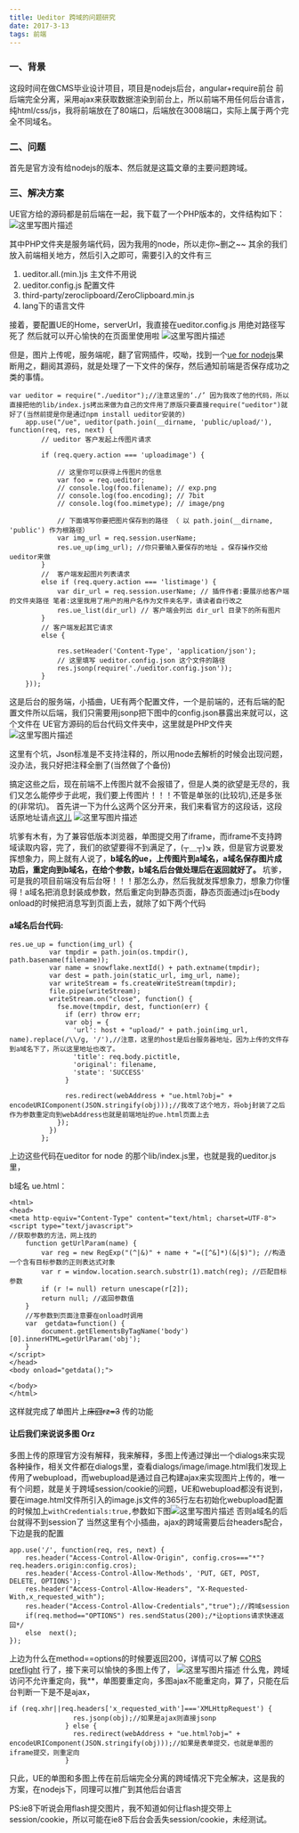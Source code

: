 ```yaml
---
title: Ueditor 跨域的问题研究
date: 2017-3-13
tags: 前端
---
```

### 一、背景
这段时间在做CMS毕业设计项目，项目是nodejs后台，angular+require前台
前后端完全分离，采用ajax来获取数据渲染到前台上，所以前端不用任何后台语言，纯html/css/js，我将前端放在了80端口，后端放在3008端口，实际上属于两个完全不同域名。
<!--more-->
### 二、问题
首先是官方没有给nodejs的版本、然后就是这篇文章的主要问题跨域。

### 三、解决方案
UE官方给的源码都是前后端在一起，我下载了一个PHP版本的，文件结构如下：
![这里写图片描述](http://img.blog.csdn.net/20170323132937542?watermark/2/text/aHR0cDovL2Jsb2cuY3Nkbi5uZXQvRG9kZDkxOTk=/font/5a6L5L2T/fontsize/400/fill/I0JBQkFCMA==/dissolve/70/gravity/SouthEast)

其中PHP文件夹是服务端代码，因为我用的node，所以走你~删之~~
其余的我们放入前端相关地方，然后引入之即可，需要引入的文件有三

 1. ueditor.all.(min.)js  主文件不用说
 2. ueditor.config.js  配置文件
 3. third-party/zeroclipboard/ZeroClipboard.min.js
 4. lang下的语言文件

接着，要配置UE的Home，serverUrl，我直接在ueditor.config.js 用绝对路径写死了 然后就可以开心愉快的在页面里使用啦
![这里写图片描述](http://img.blog.csdn.net/20170323133559398?watermark/2/text/aHR0cDovL2Jsb2cuY3Nkbi5uZXQvRG9kZDkxOTk=/font/5a6L5L2T/fontsize/400/fill/I0JBQkFCMA==/dissolve/70/gravity/SouthEast)

但是，图片上传呢，服务端呢，翻了官网插件，哎呦，找到一个[ue for nodejs](https://github.com/netpi/ueditor)果断用之，翻阅其源码，就是处理了一下文件的保存，然后通知前端是否保存成功之类的事情。

```
var ueditor = require("./ueditor");//注意这里的‘./’ 因为我改了他的代码，所以直接把他的lib/index.js拷出来做为自己的文件用了原版只要直接require("ueditor")就好了(当然前提是你是通过npm install ueditor安装的)
	app.use("/ue", ueditor(path.join(__dirname, 'public/upload/'), function(req, res, next) {
		// ueditor 客户发起上传图片请求

		if (req.query.action === 'uploadimage') {

			// 这里你可以获得上传图片的信息
			var foo = req.ueditor;
			// console.log(foo.filename); // exp.png
			// console.log(foo.encoding); // 7bit
			// console.log(foo.mimetype); // image/png

			// 下面填写你要把图片保存到的路径 （ 以 path.join(__dirname, 'public') 作为根路径）
			var img_url = req.session.userName;
			res.ue_up(img_url); //你只要输入要保存的地址 。保存操作交给ueditor来做
		}
		//  客户端发起图片列表请求
		else if (req.query.action === 'listimage') {
			var dir_url = req.session.userName; // 插件作者:要展示给客户端的文件夹路径 笔者:这里我用了用户的用户名作为文件夹名字，请读者自行改之
			res.ue_list(dir_url) // 客户端会列出 dir_url 目录下的所有图片
		}
		// 客户端发起其它请求
		else {

			res.setHeader('Content-Type', 'application/json');
			// 这里填写 ueditor.config.json 这个文件的路径
			res.jsonp(require('./ueditor.config.json'));
		}
	}));
```
这是后台的服务端，小插曲，UE有两个配置文件，一个是前端的，还有后端的配置文件所以后端，我们只需要用jsonp把下图中的config.json暴露出来就可以，这个文件在 UE官方源码的后台代码文件夹中，这里就是PHP文件夹
![这里写图片描述](http://img.blog.csdn.net/20170323135326991?watermark/2/text/aHR0cDovL2Jsb2cuY3Nkbi5uZXQvRG9kZDkxOTk=/font/5a6L5L2T/fontsize/400/fill/I0JBQkFCMA==/dissolve/70/gravity/SouthEast)

这里有个坑，Json标准是不支持注释的，所以用node去解析的时候会出现问题，没办法，我只好把注释全删了(当然做了个备份)

搞定这些之后，现在前端不上传图片就不会报错了，但是人类的欲望是无尽的，我们又怎么能停步于此呢，我们要上传图片！！！不管是单张的(比较坑),还是多张的(非常坑)。
首先讲一下为什么这两个区分开来，我们来看官方的这段话，这段话原地址请点[这儿](http://fex.baidu.com/ueditor/#dev-crossdomain)
![这里写图片描述](http://img.blog.csdn.net/20170323140109746?watermark/2/text/aHR0cDovL2Jsb2cuY3Nkbi5uZXQvRG9kZDkxOTk=/font/5a6L5L2T/fontsize/400/fill/I0JBQkFCMA==/dissolve/70/gravity/SouthEast)

坑爹有木有，为了兼容低版本浏览器，单图提交用了iframe，而iframe不支持跨域读取内容，完了，我们的欲望要得不到满足了，(┬＿┬)↘ 跌，但是官方说要发挥想象力，网上就有人说了，**b域名的ue，上传图片到a域名，a域名保存图片成功后，重定向到b域名，在给个参数，b域名后台做处理后在返回就好了。** 坑爹，可是我的项目前端没有后台呀！！！那怎么办，然后我就发挥想象力，想象力你懂得！a域名把消息封装成参数，然后重定向到静态页面，静态页面通过js在body onload的时候把消息写到页面上去，就除了如下两个代码
#### a域名后台代码:

```
res.ue_up = function(img_url) {
          var tmpdir = path.join(os.tmpdir(), path.basename(filename));
          var name = snowflake.nextId() + path.extname(tmpdir);
          var dest = path.join(static_url, img_url, name);
          var writeStream = fs.createWriteStream(tmpdir);
          file.pipe(writeStream);
          writeStream.on("close", function() {
            fse.move(tmpdir, dest, function(err) {
              if (err) throw err;
              var obj = {
                'url': host + "upload/" + path.join(img_url, name).replace(/\\/g, '/'),//注意，这里的host是后台服务器地址，因为上传的文件存到a域名下了，所以这里地址也改了。
                'title': req.body.pictitle,
                'original': filename,
                'state': 'SUCCESS'
              }

              res.redirect(webAddress + "ue.html?obj=" + encodeURIComponent(JSON.stringify(obj)));//我改了这个地方，将obj封装了之后作为参数重定向到webAddress也就是前端地址的ue.html页面上去
            });
          })
        };
```
上边这些代码在ueditor for node 的那个lib/index.js里，也就是我的ueditor.js里，

b域名 ue.html：

```
<html>
<head>
<meta http-equiv="Content-Type" content="text/html; charset=UTF-8"> 
<script type="text/javascript">
//获取参数的方法，网上找的
	function getUrlParam(name) {
		var reg = new RegExp("(^|&)" + name + "=([^&]*)(&|$)"); //构造一个含有目标参数的正则表达式对象
		var r = window.location.search.substr(1).match(reg); //匹配目标参数
		if (r != null) return unescape(r[2]);
		return null; //返回参数值
	}
	//写参数到页面注意要在onload时调用
	var  getdata=function() {
		document.getElementsByTagName('body')[0].innerHTML=getUrlParam('obj');
	}
</script>
</head>
<body onload="getdata();">
	
</body>
</html>
```
这样就完成了单图片上<del>床囧rz=З</del> 传的功能

#### 让后我们来说说多图 Orz
多图上传的原理官方没有解释，我来解释，多图上传通过弹出一个dialogs来实现各种操作，相关文件都在dialogs里，查看dialogs/image/image.html我们发现上传用了webupload，而webupload是通过自己构建ajax来实现图片上传的，唯一有个问题，就是关于跨域session/cookie的问题，UE和webupload都没有说到，要在image.html文件所引入的image.js文件的365行左右初始化webupload配置的时候加上`withCredentials:true,`参数如下图![这里写图片描述](http://img.blog.csdn.net/20170323142039165?watermark/2/text/aHR0cDovL2Jsb2cuY3Nkbi5uZXQvRG9kZDkxOTk=/font/5a6L5L2T/fontsize/400/fill/I0JBQkFCMA==/dissolve/70/gravity/SouthEast) 否则a域名的后台就得不到session了
当然这里有个小插曲，ajax的跨域需要后台headers配合，下边是我的配置

```
app.use('/', function(req, res, next) {
    res.header("Access-Control-Allow-Origin", config.cros==="*"?req.headers.origin:config.cros);
    res.header('Access-Control-Allow-Methods', 'PUT, GET, POST, DELETE, OPTIONS');
    res.header("Access-Control-Allow-Headers", "X-Requested-With,x_requested_with");
    res.header("Access-Control-Allow-Credentials","true");//跨域session
    if(req.method=="OPTIONS") res.sendStatus(200);/*让options请求快速返回*/
    else  next();
});
```
上边为什么在method==options的时候要返回200，详情可以了解 [CORS preflight](https://developer.mozilla.org/zh-CN/docs/Web/HTTP/Access_control_CORS)
行了，接下来可以愉快的多图上传了，
![这里写图片描述](http://img.blog.csdn.net/20170323142912253?watermark/2/text/aHR0cDovL2Jsb2cuY3Nkbi5uZXQvRG9kZDkxOTk=/font/5a6L5L2T/fontsize/400/fill/I0JBQkFCMA==/dissolve/70/gravity/SouthEast)
什么鬼，跨域访问不允许重定向，我**，单图要重定向，多图ajax不能重定向，算了，只能在后台判断一下是不是ajax，

```
if (req.xhr||req.headers['x_requested_with']==='XMLHttpRequest') {
                res.jsonp(obj);//如果是ajax则直接jsonp
              } else {
                res.redirect(webAddress + "ue.html?obj=" + encodeURIComponent(JSON.stringify(obj)));//如果是表单提交，也就是单图的iframe提交，则重定向
              }
```
只此，UE的单图和多图上传在前后端完全分离的跨域情况下完全解决，这是我的方案，在nodejs下，同理可以推广到其他后台语言

PS:ie8下听说会用flash提交图片，我不知道如何让flash提交带上session/cookie，所以可能在ie8下后台会丢失session/cookie，未经测试。